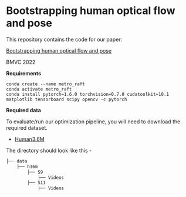 # Bootstrapping human optical flow and pose
This repository contains the code for our paper:

[Bootstrapping human optical flow and pose](https://arxiv.org/abs/2210.15121)

BMVC 2022

**Requirements**
```
conda create --name metro_raft
conda activate metro_raft
conda install pytorch=1.6.0 torchvision=0.7.0 cudatoolkit=10.1 matplotlib tensorboard scipy opencv -c pytorch
```
**Required data**

To evaluate/run our optimization pipeline, you will need to download the required dataset.

* [Human3.6M](http://vision.imar.ro/human3.6m/description.php)

The directory should look like this - 
```bash
├── data
    ├── h36m
        ├── S9
            ├── Videos
        ├── S11
            ├── Videos
```    
